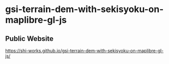 # gsi-terrain-dem-with-sekisyoku-on-maplibre-gl-js
## Public Website
https://shi-works.github.io/gsi-terrain-dem-with-sekisyoku-on-maplibre-gl-js/
